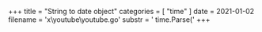 +++
title = "String to date object"
categories = [ "time" ]
date = 2021-01-02
filename = 'x\youtube\youtube.go'
substr = ' time.Parse('
+++
